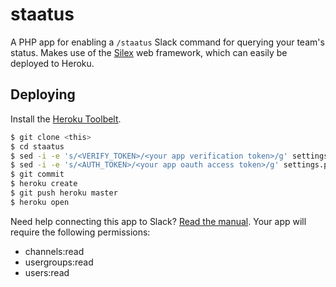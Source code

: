# staatus

A PHP app for enabling a `/staatus` Slack command for querying your team's status. Makes use of the [Silex](http://silex.sensiolabs.org/) web framework, which can easily be deployed to Heroku.

## Deploying

Install the [Heroku Toolbelt](https://toolbelt.heroku.com/).

```sh
$ git clone <this>
$ cd staatus
$ sed -i -e 's/<VERIFY_TOKEN>/<your app verification token>/g' settings.php
$ sed -i -e 's/<AUTH_TOKEN>/<your app oauth access token>/g' settings.php
$ git commit
$ heroku create
$ git push heroku master
$ heroku open
```

Need help connecting this app to Slack? [Read the manual](https://api.slack.com/slash-commands). Your app will require the following permissions:
- channels:read
- usergroups:read
- users:read